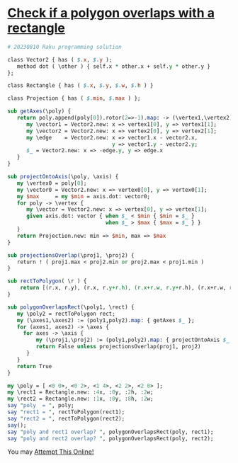 [1]: https://rosettacode.org/wiki/Check_if_a_polygon_overlaps_with_a_rectangle

# [Check if a polygon overlaps with a rectangle][1]

```perl
# 20230810 Raku programming solution

class Vector2 { has ( $.x, $.y );
   method dot ( \other ) { self.x * other.x + self.y * other.y }
}; 

class Rectangle { has ( $.x, $.y, $.w, $.h ) }

class Projection { has ( $.min, $.max ) };

sub getAxes(\poly) {
   return poly.append(poly[0]).rotor(2=>-1).map: -> (\vertex1,\vertex2) {
      my \vector1 = Vector2.new: x => vertex1[0], y => vertex1[1];
      my \vector2 = Vector2.new: x => vertex2[0], y => vertex2[1];
      my \edge    = Vector2.new: x => vector1.x - vector2.x, 
                                 y => vector1.y - vector2.y;
      $_ = Vector2.new: x => -edge.y, y => edge.x
   }
}

sub projectOntoAxis(\poly, \axis) {
   my \vertex0 = poly[0];
   my \vector0 = Vector2.new: x => vertex0[0], y => vertex0[1];
   my $max     = my $min = axis.dot: vector0;
   for poly -> \vertex {
      my \vector = Vector2.new: x => vertex[0], y => vertex[1];
      given axis.dot: vector { when $_ < $min { $min = $_ } 
                               when $_ > $max { $max = $_ } }
   }
   return Projection.new: min => $min, max => $max
}

sub projectionsOverlap(\proj1, \proj2) {
   return ! ( proj1.max < proj2.min or proj2.max < proj1.min )
}

sub rectToPolygon( \r ) {
    return [(r.x, r.y), (r.x, r.y+r.h), (r.x+r.w, r.y+r.h), (r.x+r.w, r.y)]
}

sub polygonOverlapsRect(\poly1, \rect) {
   my \poly2 = rectToPolygon rect;
   my (\axes1,\axes2) := (poly1,poly2).map: { getAxes $_ };
   for (axes1, axes2) -> \axes {
     for axes -> \axis {
         my (\proj1,\proj2) := (poly1,poly2).map: { projectOntoAxis $_, axis }
         return False unless projectionsOverlap(proj1, proj2) 
      }
   }
   return True
}

my \poly = [ <0 0>, <0 2>, <1 4>, <2 2>, <2 0> ]; 
my \rect1 = Rectangle.new: :4x, :0y, :2h, :2w;
my \rect2 = Rectangle.new: :1x, :0y, :8h, :2w;
say "poly  = ", poly;
say "rect1 = ", rectToPolygon(rect1);
say "rect2 = ", rectToPolygon(rect2);
say();
say "poly and rect1 overlap? ", polygonOverlapsRect(poly, rect1);
say "poly and rect2 overlap? ", polygonOverlapsRect(poly, rect2);
```


You may [Attempt This Online!](https://ato.pxeger.com/run?1=lVXNbtswDD4OyFNwRQ_26hi20EPhNBl62bXFUOzSBIPXKHE21w5kp7ER5El26aF7qO1pRoqS6zg_w3ywJIrkR32kqJ-vKv6xenn5tSpn_as_734_pnFRwBf5WOZKwAaSuAAHzv3Kw18N7qAHAE-yTPIpTPMS98Z5mUgFLioXMp35FXwALcLZBYvqRlTDtrcdQK_HOJ8RJ87mqdxDot-afgl63lr9O5V_R5NFnrUMnhYZKT7FFakOer1i9Q3msrypZOGMl3laY2wUtpLlSmVAEj9eLmU2dWj-EExcX-V4YEcMR_3QRVfLCPojcMbPUpWyCj0zEcYTcVADCommEIaWMD-T6wgqGI7AWKJzD-q2IJwM9lyIEy5E14XouJDTuaT5YRc6QkxF38wFEWysT3x127puWdcW-vzrQcQ-hUP50x70oiILzDtnZsk5vM3K_KZamAx5MI5xYehlYuisAWKYHA3edggzOEFZ0KUssJSh_TkVCvOlV4sMZwTuYz1H5pyB1p7lSqNTLZiADuT_RCDdOFqZmy-eZbaHi2W9TlCO5F5zbBsbIoq2_0ycNR7xMTc8GOMt5-HtJrxdJ45cA400oAfakP10Uof6xS0eKI2XmD2UhZg-GsXuRXuP11Nv67t5reeCrisQr7xoNkK94VoohTj3-R2SP88zbDK6wejTG-cPjqJKxpbietDML5SfmDVO10dl7qQ5E0OY8xTUkbgk6VAURasmSUxXdSc4vbLF5WAZywL7BQ1IRzQEh51pW9NaNrY96bw0peawLRhbKjqa2pIjFb3mjUWzARabc2FTcQy7cwExBk_XIZcGf4bkT3FaSFhlqcTmeyD7JvkG0Jjvldm9Wkmi21KIDD7AdQDByKNB0BDCJQ2CVwL3YILvBJkQv9Rjm8eCizW6xJRHAbaOSCT0Ww8adXFAPWzUr6x6EddwpiNC_TNP14KRWlCU7pai3nBbWuKYlmAtx20DxdkU2HfOHH60wN0i5La4A7fjQfyHBwyFX3jz0NsH_y8)
